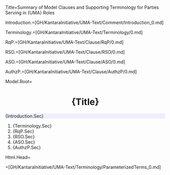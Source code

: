 Title=Summary of Model Clauses and Supporting Terminology for Parties Serving in {UMA} Roles

Introduction.=[GH/KantaraInitiative/UMA-Text/Comment/Introduction_0.md]

Terminology.=[GH/KantaraInitiative/UMA-Text/Terminology/0.md]

RqP.=[GH/KantaraInitiative/UMA-Text/Clause/RqP/0.md]

RSO.=[GH/KantaraInitiative/UMA-Text/Clause/RSO/0.md]

ASO.=[GH/KantaraInitiative/UMA-Text/Clause/ASO/0.md]

AuthzP.=[GH/KantaraInitiative/UMA-Text/Clause/AuthzP/0.md]

Model.Root=<h1 align="center">{Title}</h1><div style="background-color: #EEEEFF">{Introduction.Sec}</div><ol><li>{Terminology.Sec}<li>{RqP.Sec}<li>{RSO.Sec}<li>{ASO.Sec}<li>{AuthzP.Sec}</ol>

Html.Head=<!DOCTYPE html><head><link  href="Doc/Z/CSS/Test.css" rel="stylesheet" /></head><body>

=[GH/KantaraInitiative/UMA-Text/Terminology/ParameterizedTerms_0.md]